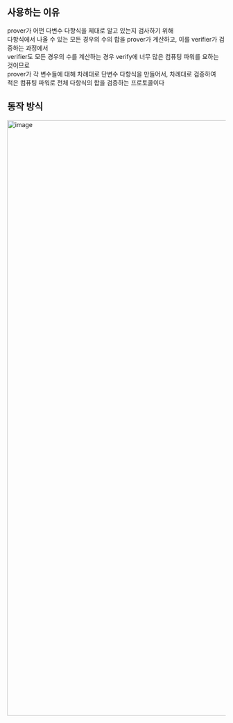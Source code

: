 ## 사용하는 이유
prover가 어떤 다변수 다항식을 제대로 알고 있는지 검사하기 위해<br/> 
다항식에서 나올 수 있는 모든 경우의 수의 합을 prover가 계산하고, 이를 verifier가 검증하는 과정에서<br/>
verifier도 모든 경우의 수를 계산하는 경우 verify에 너무 많은 컴퓨팅 파워를 요하는 것이므로<br/>
prover가 각 변수들에 대해 차례대로 단변수 다항식을 만들어서, 차례대로 검증하여<br/>
적은 컴퓨팅 파워로 전체 다항식의 합을 검증하는 프로토콜이다

## 동작 방식

<img width="1372" alt="image" src="https://github.com/dik654/cryptography/assets/33992354/b0de73ae-7fef-44b3-86aa-136dda4733f9">
